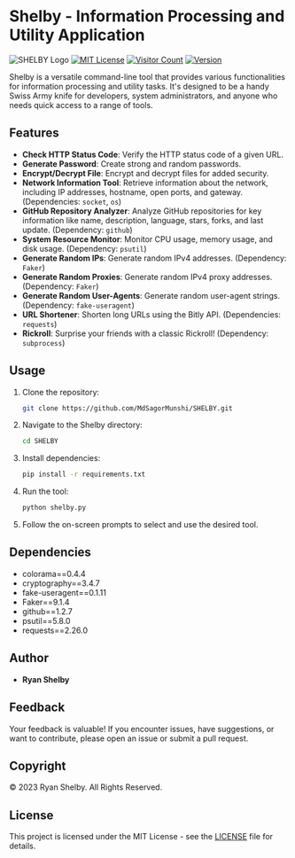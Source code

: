 # Shelby - Information Processing and Utility Application

![SHELBY Logo](ipinfogen_logo.png)
[![MIT License](https://img.shields.io/badge/License-MIT-blue.svg)](https://opensource.org/licenses/MIT)
[![Visitor Count](https://visitor-badge.laobi.icu/badge?page_id=MdSagorMunshi.SHELBY)](https://github.com/MdSagorMunshi/SHELBY)
[![Version](https://img.shields.io/badge/Version-1.0.0-green.svg)](https://github.com/MdSagorMunshi/GSHELBY)

Shelby is a versatile command-line tool that provides various functionalities for information processing and utility tasks. It's designed to be a handy Swiss Army knife for developers, system administrators, and anyone who needs quick access to a range of tools.

## Features

- **Check HTTP Status Code**: Verify the HTTP status code of a given URL.
- **Generate Password**: Create strong and random passwords.
- **Encrypt/Decrypt File**: Encrypt and decrypt files for added security.
- **Network Information Tool**: Retrieve information about the network, including IP addresses, hostname, open ports, and gateway. (Dependencies: `socket`, `os`)
- **GitHub Repository Analyzer**: Analyze GitHub repositories for key information like name, description, language, stars, forks, and last update. (Dependency: `github`)
- **System Resource Monitor**: Monitor CPU usage, memory usage, and disk usage. (Dependency: `psutil`)
- **Generate Random IPs**: Generate random IPv4 addresses. (Dependency: `Faker`)
- **Generate Random Proxies**: Generate random IPv4 proxy addresses. (Dependency: `Faker`)
- **Generate Random User-Agents**: Generate random user-agent strings. (Dependency: `fake-useragent`)
- **URL Shortener**: Shorten long URLs using the Bitly API. (Dependencies: `requests`)
- **Rickroll**: Surprise your friends with a classic Rickroll! (Dependency: `subprocess`)

## Usage

1. Clone the repository:

    ```bash
    git clone https://github.com/MdSagorMunshi/SHELBY.git
    ```

2. Navigate to the Shelby directory:

    ```bash
    cd SHELBY
    ```

3. Install dependencies:

    ```bash
    pip install -r requirements.txt
    ```

4. Run the tool:

    ```bash
    python shelby.py
    ```

5. Follow the on-screen prompts to select and use the desired tool.


## Dependencies

- colorama==0.4.4
- cryptography==3.4.7
- fake-useragent==0.1.11
- Faker==9.1.4
- github==1.2.7
- psutil==5.8.0
- requests==2.26.0

## Author

- **Ryan Shelby**

## Feedback

Your feedback is valuable! If you encounter issues, have suggestions, or want to contribute, please open an issue or submit a pull request.

## Copyright

© 2023 Ryan Shelby. All Rights Reserved.

## License

This project is licensed under the MIT License - see the [LICENSE](LICENSE) file for details.
